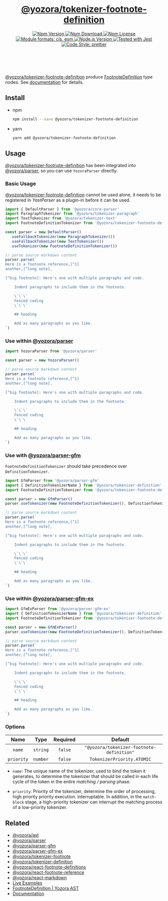 <!-- :begin use tokenizer/banner -->

<header>
  <h1 align="center">
    <a href="https://github.com/yozorajs/yozora/tree/v2.3.1/tokenizers/footnote-definition#readme">@yozora/tokenizer-footnote-definition</a>
  </h1>
  <div align="center">
    <a href="https://www.npmjs.com/package/@yozora/tokenizer-footnote-definition">
      <img
        alt="Npm Version"
        src="https://img.shields.io/npm/v/@yozora/tokenizer-footnote-definition.svg"
      />
    </a>
    <a href="https://www.npmjs.com/package/@yozora/tokenizer-footnote-definition">
      <img
        alt="Npm Download"
        src="https://img.shields.io/npm/dm/@yozora/tokenizer-footnote-definition.svg"
      />
    </a>
    <a href="https://www.npmjs.com/package/@yozora/tokenizer-footnote-definition">
      <img
        alt="Npm License"
        src="https://img.shields.io/npm/l/@yozora/tokenizer-footnote-definition.svg"
      />
    </a>
    <a href="#install">
      <img
        alt="Module formats: cjs, esm"
        src="https://img.shields.io/badge/module_formats-cjs%2C%20esm-green.svg"
      />
    </a>
    <a href="https://github.com/nodejs/node">
      <img
        alt="Node.js Version"
        src="https://img.shields.io/node/v/@yozora/tokenizer-footnote-definition"
      />
    </a>
    <a href="https://github.com/facebook/jest">
      <img
        alt="Tested with Jest"
        src="https://img.shields.io/badge/tested_with-jest-9c465e.svg"
      />
    </a>
    <a href="https://github.com/prettier/prettier">
      <img
        alt="Code Style: prettier"
        src="https://img.shields.io/badge/code_style-prettier-ff69b4.svg?style=flat-square"
      />
    </a>
  </div>
</header>
<br/>

<!-- :end -->

[@yozora/tokenizer-footnote-definition] produce [FootnoteDefinition][node-type] type nodes. See
[documentation][docpage] for details.

## Install

- npm

  ```bash
  npm install --save @yozora/tokenizer-footnote-definition
  ```

- yarn

  ```bash
  yarn add @yozora/tokenizer-footnote-definition
  ```

## Usage

[@yozora/tokenizer-footnote-definition][] has been integrated into [@yozora/parser][], so you can
use `YozoraParser` directly.

### Basic Usage

[@yozora/tokenizer-footnote-definition][] cannot be used alone, it needs to be registered in
_YastParser_ as a plugin-in before it can be used.

```typescript {4,9}
import { DefaultParser } from '@yozora/core-parser'
import ParagraphTokenizer from '@yozora/tokenizer-paragraph'
import TextTokenizer from '@yozora/tokenizer-text'
import FootnoteDefinitionTokenizer from '@yozora/tokenizer-footnote-definition'

const parser = new DefaultParser()
  .useFallbackTokenizer(new ParagraphTokenizer())
  .useFallbackTokenizer(new TextTokenizer())
  .useTokenizer(new FootnoteDefinitionTokenizer())

// parse source markdown content
parser.parse(`
Here is a footnote reference,[^1]
another,[^long note],

[^big footnote]: Here's one with multiple paragraphs and code.

    Indent paragraphs to include them in the footnote.

    \`\`\`
    Fenced coding
    \`\`\`

    ## heading

    Add as many paragraphs as you like.
`)
```

### Use within [@yozora/parser][]

```typescript
import YozoraParser from '@yozora/parser'

const parser = new YozoraParser()

// parse source markdown content
parser.parse(`
Here is a footnote reference,[^1]
another,[^long note],

[^big footnote]: Here's one with multiple paragraphs and code.

    Indent paragraphs to include them in the footnote.

    \`\`\`
    Fenced coding
    \`\`\`

    ## heading

    Add as many paragraphs as you like.
`)
```

### Use with [@yozora/parser-gfm][]

`FootnoteDefinitionTokenizer` should take precedence over `DefinitionTokenizer`.

```typescript {2,3,5}
import GfmParser from '@yozora/parser-gfm'
import { DefinitionTokenizerName } from '@yozora/tokenizer-definition'
import FootnoteDefinitionTokenizer from '@yozora/tokenizer-footnote-definition'

const parser = new GfmParser()
parser.useTokenizer(new FootnoteDefinitionTokenizer(), DefinitionTokenizerName)

// parse source markdown content
parser.parse(`
Here is a footnote reference,[^1]
another,[^long note],

[^big footnote]: Here's one with multiple paragraphs and code.

    Indent paragraphs to include them in the footnote.

    \`\`\`
    Fenced coding
    \`\`\`

    ## heading

    Add as many paragraphs as you like.
`)
```

### Use within [@yozora/parser-gfm-ex][]

```typescript {2,3,5}
import GfmExParser from '@yozora/parser-gfm-ex'
import { DefinitionTokenizerName } from '@yozora/tokenizer-definition'
import FootnoteDefinitionTokenizer from '@yozora/tokenizer-footnote-definition'

const parser = new GfmExParser()
parser.useTokenizer(new FootnoteDefinitionTokenizer(), DefinitionTokenizerName)

// parse source markdown content
parser.parse(`
Here is a footnote reference,[^1]
another,[^long note],

[^big footnote]: Here's one with multiple paragraphs and code.

    Indent paragraphs to include them in the footnote.

    \`\`\`
    Fenced coding
    \`\`\`

    ## heading

    Add as many paragraphs as you like.
`)
```

### Options

|    Name    |   Type   | Required |                  Default                  |
| :--------: | :------: | :------: | :---------------------------------------: |
|   `name`   | `string` | `false`  | `"@yozora/tokenizer-footnote-definition"` |
| `priority` | `number` | `false`  |        `TokenizerPriority.ATOMIC`         |

- `name`: The unique name of the tokenizer, used to bind the token it generates, to determine the
  tokenizer that should be called in each life cycle of the token in the entire _matching / parsing_
  phase.

- `priority`: Priority of the tokenizer, determine the order of processing, high priority priority
  execution. interruptable. In addition, in the `match-block` stage, a high-priority tokenizer can
  interrupt the matching process of a low-priority tokenizer.

## Related

- [@yozora/ast][]
- [@yozora/parser][]
- [@yozora/parser-gfm][]
- [@yozora/parser-gfm-ex][]
- [@yozora/tokenizer-footnote][]
- [@yozora/tokenizer-definition][]
- [@yozora/react-footnote-definitions][]
- [@yozora/react-footnote-reference][]
- [@yozora/react-markdown][]
- [Live Examples][live-examples]
- [FootnoteDefinition | Yozora AST][node-type]
- [Documentation][docpage]

[node-type]: http://yozora.guanghechen.com/docs/package/ast#footnote-definition

<!-- :begin use tokenizer/definitions -->

[live-examples]:
  https://yozora.guanghechen.com/docs/package/tokenizer-footnote-definition#live-examples
[docpage]: https://yozora.guanghechen.com/docs/package/tokenizer-footnote-definition
[homepage]: https://github.com/yozorajs/yozora/tree/v2.3.1/tokenizers/footnote-definition#readme
[gfm-spec]: https://github.github.com/gfm
[mdast-homepage]: https://github.com/syntax-tree/mdast
[@yozora/ast]: https://github.com/yozorajs/yozora/tree/v2.3.1/packages/ast#readme
[@yozora/ast-util]: https://github.com/yozorajs/yozora/tree/v2.3.1/packages/ast-util#readme
[@yozora/character]: https://github.com/yozorajs/yozora/tree/v2.3.1/packages/character#readme
[@yozora/eslint-config]:
  https://github.com/yozorajs/yozora/tree/release-2.x.x/packages/eslint-config#readme
[@yozora/core-parser]: https://github.com/yozorajs/yozora/tree/v2.3.1/packages/core-parser#readme
[@yozora/core-tokenizer]:
  https://github.com/yozorajs/yozora/tree/v2.3.1/packages/core-tokenizer#readme
[@yozora/invariant]: https://github.com/yozorajs/yozora/tree/v2.3.1/packages/invariant#readme
[@yozora/jest-for-tokenizer]:
  https://github.com/yozorajs/yozora/tree/release-2.x.x/packages/jest-for-tokenizer#readme
[@yozora/parser]: https://github.com/yozorajs/yozora/tree/v2.3.1/packages/parser#readme
[@yozora/parser-gfm]: https://github.com/yozorajs/yozora/tree/v2.3.1/packages/parser-gfm#readme
[@yozora/parser-gfm-ex]:
  https://github.com/yozorajs/yozora/tree/v2.3.1/packages/parser-gfm-ex#readme
[@yozora/template-tokenizer]:
  https://github.com/yozorajs/yozora/tree/release-2.x.x/packages/template-tokenizer#readme
[@yozora/tokenizer-admonition]:
  https://github.com/yozorajs/yozora/tree/v2.3.1/tokenizers/admonition#readme
[@yozora/tokenizer-autolink]:
  https://github.com/yozorajs/yozora/tree/v2.3.1/tokenizers/autolink#readme
[@yozora/tokenizer-autolink-extension]:
  https://github.com/yozorajs/yozora/tree/v2.3.1/tokenizers/autolink-extension#readme
[@yozora/tokenizer-blockquote]:
  https://github.com/yozorajs/yozora/tree/v2.3.1/tokenizers/blockquote#readme
[@yozora/tokenizer-break]: https://github.com/yozorajs/yozora/tree/v2.3.1/tokenizers/break#readme
[@yozora/tokenizer-definition]:
  https://github.com/yozorajs/yozora/tree/v2.3.1/tokenizers/definition#readme
[@yozora/tokenizer-delete]: https://github.com/yozorajs/yozora/tree/v2.3.1/tokenizers/delete#readme
[@yozora/tokenizer-ecma-import]:
  https://github.com/yozorajs/yozora/tree/v2.3.1/tokenizers/ecma-import#readme
[@yozora/tokenizer-emphasis]:
  https://github.com/yozorajs/yozora/tree/v2.3.1/tokenizers/emphasis#readme
[@yozora/tokenizer-fenced-block]:
  https://github.com/yozorajs/yozora/tree/v2.3.1/tokenizers/fenced-block#readme
[@yozora/tokenizer-fenced-code]:
  https://github.com/yozorajs/yozora/tree/v2.3.1/tokenizers/fenced-code#readme
[@yozora/tokenizer-footnote]:
  https://github.com/yozorajs/yozora/tree/v2.3.1/tokenizers/footnote#readme
[@yozora/tokenizer-footnote-definition]:
  https://github.com/yozorajs/yozora/tree/v2.3.1/tokenizers/footnote-definition#readme
[@yozora/tokenizer-footnote-reference]:
  https://github.com/yozorajs/yozora/tree/v2.3.1/tokenizers/footnote-reference#readme
[@yozora/tokenizer-heading]:
  https://github.com/yozorajs/yozora/tree/v2.3.1/tokenizers/heading#readme
[@yozora/tokenizer-html-block]:
  https://github.com/yozorajs/yozora/tree/v2.3.1/tokenizers/html-block#readme
[@yozora/tokenizer-html-inline]:
  https://github.com/yozorajs/yozora/tree/v2.3.1/tokenizers/html-inline#readme
[@yozora/tokenizer-image]: https://github.com/yozorajs/yozora/tree/v2.3.1/tokenizers/image#readme
[@yozora/tokenizer-image-reference]:
  https://github.com/yozorajs/yozora/tree/v2.3.1/tokenizers/image-reference#readme
[@yozora/tokenizer-indented-code]:
  https://github.com/yozorajs/yozora/tree/v2.3.1/tokenizers/indented-code#readme
[@yozora/tokenizer-inline-code]:
  https://github.com/yozorajs/yozora/tree/v2.3.1/tokenizers/inline-code#readme
[@yozora/tokenizer-inline-math]:
  https://github.com/yozorajs/yozora/tree/v2.3.1/tokenizers/inline-math#readme
[@yozora/tokenizer-link]: https://github.com/yozorajs/yozora/tree/v2.3.1/tokenizers/link#readme
[@yozora/tokenizer-link-reference]:
  https://github.com/yozorajs/yozora/tree/v2.3.1/tokenizers/link-reference#readme
[@yozora/tokenizer-list]: https://github.com/yozorajs/yozora/tree/v2.3.1/tokenizers/list#readme
[@yozora/tokenizer-math]: https://github.com/yozorajs/yozora/tree/v2.3.1/tokenizers/math#readme
[@yozora/tokenizer-paragraph]:
  https://github.com/yozorajs/yozora/tree/v2.3.1/tokenizers/paragraph#readme
[@yozora/tokenizer-setext-heading]:
  https://github.com/yozorajs/yozora/tree/v2.3.1/tokenizers/setext-heading#readme
[@yozora/tokenizer-table]: https://github.com/yozorajs/yozora/tree/v2.3.1/tokenizers/table#readme
[@yozora/tokenizer-text]: https://github.com/yozorajs/yozora/tree/v2.3.1/tokenizers/text#readme
[@yozora/tokenizer-thematic-break]:
  https://github.com/yozorajs/yozora/tree/v2.3.1/tokenizers/thematic-break#readme
[@yozora/react-admonition]:
  https://github.com/yozorajs/yozora-react/tree/main/packages/admonition#readme
[@yozora/react-blockquote]:
  https://github.com/yozorajs/yozora-react/tree/main/packages/blockquote#readme
[@yozora/react-break]: https://github.com/yozorajs/yozora-react/tree/main/packages/break#readme
[@yozora/react-delete]: https://github.com/yozorajs/yozora-react/tree/main/packages/delete#readme
[@yozora/react-emphasis]:
  https://github.com/yozorajs/yozora-react/tree/main/packages/emphasis#readme
[@yozora/react-code]: https://github.com/yozorajs/yozora-react/tree/main/packages/code#readme
[@yozora/react-code-live]:
  https://github.com/yozorajs/yozora-react/tree/main/packages/code-live#readme
[@yozora/react-footnote-definitions]:
  https://github.com/yozorajs/yozora-react/tree/main/packages/footnote-definitions#readme
[@yozora/react-footnote-reference]:
  https://github.com/yozorajs/yozora-react/tree/main/packages/footnote-reference#readme
[@yozora/react-heading]: https://github.com/yozorajs/yozora-react/tree/main/packages/heading#readme
[@yozora/react-image]: https://github.com/yozorajs/yozora-react/tree/main/packages/image#readme
[@yozora/react-inline-code]:
  https://github.com/yozorajs/yozora-react/tree/main/packages/inline-code#readme
[@yozora/react-inline-math]:
  https://github.com/yozorajs/yozora-react/tree/main/packages/inline-math#readme
[@yozora/react-link]: https://github.com/yozorajs/yozora-react/tree/main/packages/link#readme
[@yozora/react-list]: https://github.com/yozorajs/yozora-react/tree/main/packages/list#readme
[@yozora/react-list-item]:
  https://github.com/yozorajs/yozora-react/tree/main/packages/list-item#readme
[@yozora/react-markdown]:
  https://github.com/yozorajs/yozora-react/tree/main/packages/markdown#readme
[@yozora/react-math]: https://github.com/yozorajs/yozora-react/tree/main/packages/math#readme
[@yozora/react-paragraph]:
  https://github.com/yozorajs/yozora-react/tree/main/packages/paragraph#readme
[@yozora/react-strong]: https://github.com/yozorajs/yozora-react/tree/main/packages/strong#readme
[@yozora/react-table]: https://github.com/yozorajs/yozora-react/tree/main/packages/table#readme
[@yozora/react-text]: https://github.com/yozorajs/yozora-react/tree/main/packages/text#readme
[@yozora/react-thematic-break]:
  https://github.com/yozorajs/yozora-react/tree/main/packages/thematic-break#readme
[doc-live-examples/gfm]: https://yozora.guanghechen.com/docs/example/gfm
[doc-@yozora/ast]: https://yozora.guanghechen.com/docs/package/ast
[doc-@yozora/ast-util]: https://yozora.guanghechen.com/docs/package/ast-util
[doc-@yozora/core-parser]: https://yozora.guanghechen.com/docs/package/core-parser
[doc-@yozora/core-tokenizer]: https://yozora.guanghechen.com/docs/package/core-tokenizer
[doc-@yozora/parser]: https://yozora.guanghechen.com/docs/package/parser
[doc-@yozora/parser-gfm]: https://yozora.guanghechen.com/docs/package/parser-gfm
[doc-@yozora/parser-gfm-ex]: https://yozora.guanghechen.com/docs/package/parser-gfm-ex
[doc-@yozora/tokenizer-admonition]: https://yozora.guanghechen.com/docs/package/tokenizer-admonition
[doc-@yozora/tokenizer-autolink]: https://yozora.guanghechen.com/docs/package/tokenizer-autolink
[doc-@yozora/tokenizer-autolink-extension]:
  https://yozora.guanghechen.com/docs/package/tokenizer-autolink-extension
[doc-@yozora/tokenizer-blockquote]: https://yozora.guanghechen.com/docs/package/tokenizer-blockquote
[doc-@yozora/tokenizer-break]: https://yozora.guanghechen.com/docs/package/tokenizer-break
[doc-@yozora/tokenizer-delete]: https://yozora.guanghechen.com/docs/package/tokenizer-delete
[doc-@yozora/tokenizer-emphasis]: https://yozora.guanghechen.com/docs/package/tokenizer-emphasis
[doc-@yozora/tokenizer-fenced-code]:
  https://yozora.guanghechen.com/docs/package/tokenizer-fenced-code
[doc-@yozora/tokenizer-heading]: https://yozora.guanghechen.com/docs/package/tokenizer-heading
[doc-@yozora/tokenizer-html-block]: https://yozora.guanghechen.com/docs/package/tokenizer-html-block
[doc-@yozora/tokenizer-html-inline]:
  https://yozora.guanghechen.com/docs/package/tokenizer-html-inline
[doc-@yozora/tokenizer-image]: https://yozora.guanghechen.com/docs/package/tokenizer-image
[doc-@yozora/tokenizer-image-reference]:
  https://yozora.guanghechen.com/docs/package/tokenizer-image-reference
[doc-@yozora/tokenizer-indented-code]:
  https://yozora.guanghechen.com/docs/package/tokenizer-indented-code
[doc-@yozora/tokenizer-inline-code]:
  https://yozora.guanghechen.com/docs/package/tokenizer-inline-code
[doc-@yozora/tokenizer-inline-math]:
  https://yozora.guanghechen.com/docs/package/tokenizer-inline-math
[doc-@yozora/tokenizer-link]: https://yozora.guanghechen.com/docs/package/tokenizer-link
[doc-@yozora/tokenizer-definition]: https://yozora.guanghechen.com/docs/package/tokenizer-definition
[doc-@yozora/tokenizer-link-reference]:
  https://yozora.guanghechen.com/docs/package/tokenizer-link-reference
[doc-@yozora/tokenizer-list]: https://yozora.guanghechen.com/docs/package/tokenizer-list
[doc-@yozora/tokenizer-math]: https://yozora.guanghechen.com/docs/package/tokenizer-math
[doc-@yozora/tokenizer-paragraph]: https://yozora.guanghechen.com/docs/package/tokenizer-paragraph
[doc-@yozora/tokenizer-setext-heading]:
  https://yozora.guanghechen.com/docs/package/tokenizer-setext-heading
[doc-@yozora/tokenizer-table]: https://yozora.guanghechen.com/docs/package/tokenizer-table
[doc-@yozora/tokenizer-text]: https://yozora.guanghechen.com/docs/package/tokenizer-text
[doc-@yozora/tokenizer-thematic-break]:
  https://yozora.guanghechen.com/docs/package/tokenizer-thematic-break
[doc-@yozora/jest-for-tokenizer]: https://yozora.guanghechen.com/docs/package/jest-for-tokenizer
[doc-@yozora/parser-gfm]: https://yozora.guanghechen.com/docs/package/parser-gfm
[gfm-atx-heading]: https://github.github.com/gfm/#atx-heading
[gfm-autolink]: https://github.github.com/gfm/#autolinks
[gfm-autolink-extension]: https://github.github.com/gfm/#autolinks-extension-
[gfm-blockquote]: https://github.github.com/gfm/#block-quotes
[gfm-bullet-list]: https://github.github.com/gfm/#bullet-list
[gfm-delete]: https://github.github.com/gfm/#strikethrough-extension-
[gfm-emphasis]: https://github.github.com/gfm/#can-open-emphasis
[gfm-fenced-code]: https://github.github.com/gfm/#fenced-code-block
[gfm-hard-line-break]: https://github.github.com/gfm/#hard-line-break
[gfm-html-block]: https://github.github.com/gfm/#html-block
[gfm-html-inline]: https://github.github.com/gfm/#raw-html
[gfm-image]: https://github.github.com/gfm/#images
[gfm-image-reference]: https://github.github.com/gfm/#example-590
[gfm-indented-code]: https://github.github.com/gfm/#indented-code-block
[gfm-inline-code]: https://github.github.com/gfm/#code-span
[gfm-link]: https://github.github.com/gfm/#inline-link
[gfm-definition]: https://github.github.com/gfm/#link-reference-definition
[gfm-link-reference]: https://github.github.com/gfm/#reference-link
[gfm-list]: https://github.github.com/gfm/#lists
[gfm-list-item]: https://github.github.com/gfm/#list-items
[gfm-list-task-item]: https://github.github.com/gfm/#task-list-items-extension-
[gfm-paragraph]: https://github.github.com/gfm/#paragraph
[gfm-setext-heading]: https://github.github.com/gfm/#setext-heading
[gfm-soft-line-break]: https://github.github.com/gfm/#soft-line-breaks
[gfm-strong]: https://github.github.com/gfm/#can-open-strong-emphasis
[gfm-tab]: https://github.github.com/gfm/#tabs
[gfm-table]: https://github.github.com/gfm/#table
[gfm-text]: https://github.github.com/gfm/#soft-line-breaks
[gfm-thematic-break]: https://github.github.com/gfm/#thematic-break

<!-- :end -->
